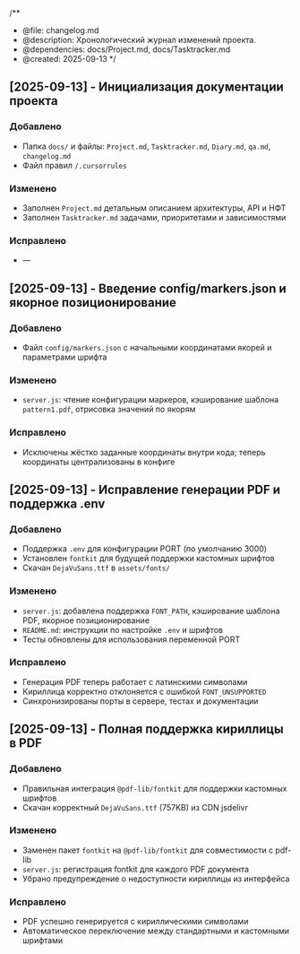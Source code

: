 /**
 * @file: changelog.md
 * @description: Хронологический журнал изменений проекта.
 * @dependencies: docs/Project.md, docs/Tasktracker.md
 * @created: 2025-09-13
 */

## [2025-09-13] - Инициализация документации проекта
### Добавлено
- Папка `docs/` и файлы: `Project.md`, `Tasktracker.md`, `Diary.md`, `qa.md`, `changelog.md`
- Файл правил `/.cursorrules`

### Изменено
- Заполнен `Project.md` детальным описанием архитектуры, API и НФТ
- Заполнен `Tasktracker.md` задачами, приоритетами и зависимостями

### Исправлено
- —

## [2025-09-13] - Введение config/markers.json и якорное позиционирование
### Добавлено
- Файл `config/markers.json` с начальными координатами якорей и параметрами шрифта

### Изменено
- `server.js`: чтение конфигурации маркеров, кэширование шаблона `pattern1.pdf`, отрисовка значений по якорям

### Исправлено
- Исключены жёстко заданные координаты внутри кода; теперь координаты централизованы в конфиге

## [2025-09-13] - Исправление генерации PDF и поддержка .env
### Добавлено
- Поддержка `.env` для конфигурации PORT (по умолчанию 3000)
- Установлен `fontkit` для будущей поддержки кастомных шрифтов
- Скачан `DejaVuSans.ttf` в `assets/fonts/`

### Изменено
- `server.js`: добавлена поддержка `FONT_PATH`, кэширование шаблона PDF, якорное позиционирование
- `README.md`: инструкции по настройке `.env` и шрифтов
- Тесты обновлены для использования переменной PORT

### Исправлено
- Генерация PDF теперь работает с латинскими символами
- Кириллица корректно отклоняется с ошибкой `FONT_UNSUPPORTED`
- Синхронизированы порты в сервере, тестах и документации

## [2025-09-13] - Полная поддержка кириллицы в PDF
### Добавлено
- Правильная интеграция `@pdf-lib/fontkit` для поддержки кастомных шрифтов
- Скачан корректный `DejaVuSans.ttf` (757KB) из CDN jsdelivr

### Изменено
- Заменен пакет `fontkit` на `@pdf-lib/fontkit` для совместимости с pdf-lib
- `server.js`: регистрация fontkit для каждого PDF документа
- Убрано предупреждение о недоступности кириллицы из интерфейса

### Исправлено
- PDF успешно генерируется с кириллическими символами
- Автоматическое переключение между стандартными и кастомными шрифтами

